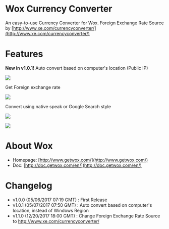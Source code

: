 # Wox Currency Converter
An easy-to-use Currency Converter for Wox. Foreign Exchange Rate Source by [http://www.xe.com/currencyconverter/](http://www.xe.com/currencyconverter/)

# Features
**New in v1.0.1!** Auto convert based on computer's location (Public IP) 

![](https://puu.sh/yJOJc.png)

Get Foreign exchange rate

![](https://puu.sh/yJOIP.png)

Convert using native speak or Google Search style

![](https://puu.sh/yJPs2.png)

![](https://puu.sh/yJPs0.png)

# About Wox
- Homepage: [http://www.getwox.com/](http://www.getwox.com/)
- Doc: [http://doc.getwox.com/en/](http://doc.getwox.com/en/)

# Changelog
- v1.0.0 (05/06/2017 07:19 GMT) : First Release
- v1.0.1 (05/07/2017 07:50 GMT) : Auto convert based on computer's location, instead of Windows Region
- v1.1.0 (12/20/2017 18:00 GMT) : Change Foreign Exchange Rate Source to http://www.xe.com/currencyconverter/
